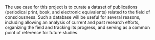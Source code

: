 The use case for this project is to curate a dataset of publications (periodical print, book, and electronic equivalents) related to the field of consciousness.  Such a database will be useful for several reasons, including allowing an analysis of current and past research efforts, organizing the field and tracking its progress, and serving as a common point of reference for future studies.
